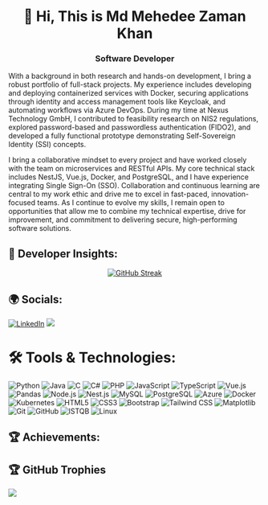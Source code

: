 <!-- Hi there 👋

**mdmehedee/mdmehedee** is a ✨ _special_ ✨ repository because its `README.md` (this file) appears on your GitHub profile.

Here are some ideas to get you started:

- 🔭 I’m currently working on ...
- 🌱 I’m currently learning ...
- 👯 I’m looking to collaborate on ...
- 🤔 I’m looking for help with ...
- 💬 Ask me about ...
- 📫 How to reach me: ...
- 😄 Pronouns: ...
- ⚡ Fun fact: ...
-->


<!--
**Haque-Misbahul/Haque-Misbahul** is a ✨ _special_ ✨ repository because its `README.md` (this file) appears on your GitHub profile.

Here are some ideas to get you started:

- 🔭 I’m currently working on ...
- 🌱 I’m currently learning ...
- 👯 I’m looking to collaborate on ...
- 🤔 I’m looking for help with ...
- 💬 Ask me about ...
- 📫 How to reach me: ...
- 😄 Pronouns: ...
- ⚡ Fun fact: ...
-->

<h1 align="center">👋 Hi, This is Md Mehedee Zaman Khan</h1>
<h3 align="center">Software Developer</h3>



With a background in both research and hands-on development, I bring a robust portfolio of full-stack projects. My experience includes developing and deploying containerized services with Docker, securing applications through identity and access management tools like Keycloak, and automating workflows via Azure DevOps. During my time at Nexus Technology GmbH, I contributed to feasibility research on NIS2 regulations, explored password-based and passwordless authentication (FIDO2), and developed a fully functional prototype demonstrating Self-Sovereign Identity (SSI) concepts.

I bring a collaborative mindset to every project and have worked closely with the team on microservices and RESTful APIs. My core technical stack includes NestJS, Vue.js, Docker, and PostgreSQL, and I have experience integrating Single Sign-On (SSO). Collaboration and continuous learning are central to my work ethic and drive me to excel in fast-paced, innovation-focused teams. As I continue to evolve my skills, I remain open to opportunities that allow me to combine my technical expertise, drive for improvement, and commitment to delivering secure, high-performing software solutions.


## 🚀 Developer Insights:
<div align="center">
  <a href="https://git.io/streak-stats">
    <img src="https://streak-stats.demolab.com?user=mdmehedee&theme=android-dark&border_radius=15&card_width=1000" alt="GitHub Streak">
  </a>
</div>


## 🌍 Socials:
[![LinkedIn](https://img.shields.io/badge/LinkedIn-%230077B5.svg?logo=linkedin&logoColor=white)](https://www.linkedin.com/in/md-mehedee/) 
[![](https://visitcount.itsvg.in/api?id=mdmehedee&icon=0&color=0)](https://visitcount.itsvg.in)

# 🛠️ Tools & Technologies:

![Python](https://img.shields.io/badge/python-%233776AB.svg?style=for-the-badge&logo=python&logoColor=white)
![Java](https://img.shields.io/badge/java-%23ED8B00.svg?style=for-the-badge&logo=java&logoColor=white)
![C](https://img.shields.io/badge/C%2FC%2B%2B-%2300599C.svg?style=for-the-badge&logo=c&logoColor=white)
![C#](https://img.shields.io/badge/C%23-%23239120.svg?style=for-the-badge&logo=csharp&logoColor=white)
![PHP](https://img.shields.io/badge/PHP-%23777BB4.svg?style=for-the-badge&logo=php&logoColor=white)
![JavaScript](https://img.shields.io/badge/javascript-%23F7DF1E.svg?style=for-the-badge&logo=javascript&logoColor=black)
![TypeScript](https://img.shields.io/badge/TypeScript-%23007ACC.svg?style=for-the-badge&logo=typescript&logoColor=white)
![Vue.js](https://img.shields.io/badge/Vue.js-%DD0031.svg?style=for-the-badge&logo=vue.js&logoColor=white)
![Pandas](https://img.shields.io/badge/Pandas-150458.svg?style=for-the-badge&logo=pandas&logoColor=white)
![Node.js](https://img.shields.io/badge/Node.js-43853D.svg?style=for-the-badge&logo=node.js&logoColor=white)
![Nest.js](https://img.shields.io/badge/Nest.js-404D59.svg?style=for-the-badge)
![MySQL](https://img.shields.io/badge/mysql-%2300f.svg?style=for-the-badge&logo=mysql&logoColor=white)
![PostgreSQL](https://img.shields.io/badge/PostgreSQL-%336791.svg?style=for-the-badge&logo=postgresql&logoColor=white)
![Azure](https://img.shields.io/badge/Azure-%230072C6.svg?style=for-the-badge&logo=azure&logoColor=white)
![Docker](https://img.shields.io/badge/Docker-FCC624.svg?style=for-the-badge&logo=docker&logoColor=white)
![Kubernetes](https://img.shields.io/badge/Kubernetes-326CE5.svg?style=for-the-badge&logo=kubernetes&logoColor=white)
![HTML5](https://img.shields.io/badge/HTML5-%E34F26.svg?style=for-the-badge&logo=html5&logoColor=white)
![CSS3](https://img.shields.io/badge/CSS3-1572B6.svg?style=for-the-badge&logo=css3&logoColor=white)
![Bootstrap](https://img.shields.io/badge/Bootstrap-%23563D7C.svg?style=for-the-badge&logo=bootstrap&logoColor=white)
![Tailwind CSS](https://img.shields.io/badge/Tailwind%20CSS-06B6D4.svg?style=for-the-badge&logo=tailwind-css&logoColor=white)
![Matplotlib](https://img.shields.io/badge/Matplotlib-ffffff.svg?style=for-the-badge&logo=matplotlib&logoColor=black)
![Git](https://img.shields.io/badge/Git-F05032.svg?style=for-the-badge&logo=git&logoColor=white)
![GitHub](https://img.shields.io/badge/GitHub-100000.svg?style=for-the-badge&logo=github&logoColor=white)
![ISTQB](https://img.shields.io/badge/ISTQB-1D6F42.svg?style=for-the-badge&logo=testing&logoColor=white)
![Linux](https://img.shields.io/badge/Linux-FCC624.svg?style=for-the-badge&logo=linux&logoColor=black)

## 🏆 Achievements:



## 🏆 GitHub Trophies
<!-- 
![](https://github-trophies.vercel.app/?username=haque-misbahul&theme=juicyfresh&no-frame=false&no-bg=false&margin-w=4)
-->
![](https://github-trophies.vercel.app/?username=mdmehedee&theme=matrix&no-frame=true&no-bg=false&margin-w=4)

